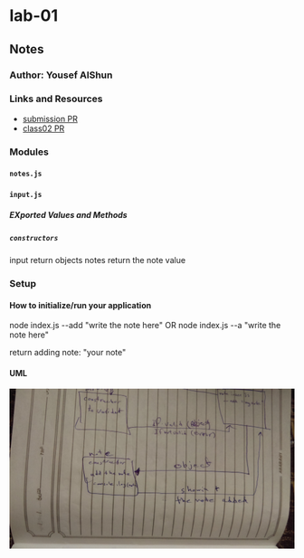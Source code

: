 # lab-01

## Notes

### Author: Yousef AlShun

### Links and Resources

- [submission PR](https://github.com/yousef-401-advanced-javascript/notes/pull/1)
- [class02 PR](https://github.com/yousef-401-advanced-javascript/notes/pull/2)


### Modules
#### `notes.js`
#### `input.js`

##### EXported Values and Methods

##### `constructors`
input return objects 
notes return the note value


### Setup



#### How to initialize/run your application

node index.js --add "write the note here"
OR
node index.js --a "write the note here"

return adding note: "your note"



#### UML

![UML Image](./uml/lab01.jpg)
